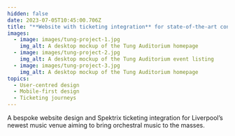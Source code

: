 ```yaml
---
hidden: false
date: 2023-07-05T10:45:00.706Z
title: "**Website with ticketing integration** for state-of-the-art concert venue"
images:
  - image: images/tung-project-1.jpg
    img_alt: A desktop mockup of the Tung Auditorium homepage
  - image: images/tung-project-2.jpg
    img_alt: A desktop mockup of the Tung Auditorium event listing
  - image: images/tung-project-3.jpg
    img_alt: A desktop mockup of the Tung Auditorium homepage
topics:
  - User-centred design
  - Mobile-first design
  - Ticketing journeys
---
```

A bespoke website design and Spektrix ticketing integration for Liverpool’s newest music venue aiming to bring orchestral music to the masses.